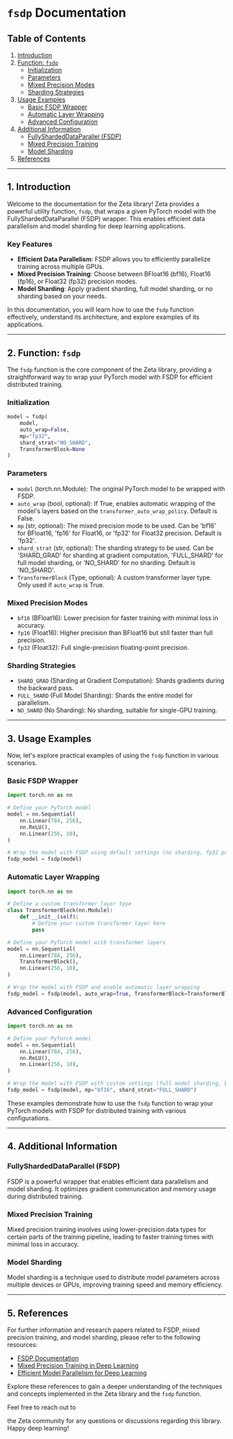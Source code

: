 # `fsdp` Documentation

## Table of Contents
1. [Introduction](#introduction)
2. [Function: `fsdp`](#function-fsdp)
   - [Initialization](#initialization)
   - [Parameters](#parameters)
   - [Mixed Precision Modes](#mixed-precision-modes)
   - [Sharding Strategies](#sharding-strategies)
3. [Usage Examples](#usage-examples)
   - [Basic FSDP Wrapper](#basic-fsdp-wrapper)
   - [Automatic Layer Wrapping](#automatic-layer-wrapping)
   - [Advanced Configuration](#advanced-configuration)
4. [Additional Information](#additional-information)
   - [FullyShardedDataParallel (FSDP)](#fullyshardeddataparallel-fsdp)
   - [Mixed Precision Training](#mixed-precision-training)
   - [Model Sharding](#model-sharding)
5. [References](#references)

---

## 1. Introduction <a name="introduction"></a>

Welcome to the documentation for the Zeta library! Zeta provides a powerful utility function, `fsdp`, that wraps a given PyTorch model with the FullyShardedDataParallel (FSDP) wrapper. This enables efficient data parallelism and model sharding for deep learning applications.

### Key Features
- **Efficient Data Parallelism**: FSDP allows you to efficiently parallelize training across multiple GPUs.
- **Mixed Precision Training**: Choose between BFloat16 (bf16), Float16 (fp16), or Float32 (fp32) precision modes.
- **Model Sharding**: Apply gradient sharding, full model sharding, or no sharding based on your needs.

In this documentation, you will learn how to use the `fsdp` function effectively, understand its architecture, and explore examples of its applications.

---

## 2. Function: `fsdp` <a name="function-fsdp"></a>

The `fsdp` function is the core component of the Zeta library, providing a straightforward way to wrap your PyTorch model with FSDP for efficient distributed training.

### Initialization <a name="initialization"></a>

```python
model = fsdp(
    model,
    auto_wrap=False,
    mp="fp32",
    shard_strat="NO_SHARD",
    TransformerBlock=None
)
```

### Parameters <a name="parameters"></a>

- `model` (torch.nn.Module): The original PyTorch model to be wrapped with FSDP.
- `auto_wrap` (bool, optional): If True, enables automatic wrapping of the model's layers based on the `transformer_auto_wrap_policy`. Default is False.
- `mp` (str, optional): The mixed precision mode to be used. Can be 'bf16' for BFloat16, 'fp16' for Float16, or 'fp32' for Float32 precision. Default is 'fp32'.
- `shard_strat` (str, optional): The sharding strategy to be used. Can be 'SHARD_GRAD' for sharding at gradient computation, 'FULL_SHARD' for full model sharding, or 'NO_SHARD' for no sharding. Default is 'NO_SHARD'.
- `TransformerBlock` (Type, optional): A custom transformer layer type. Only used if `auto_wrap` is True.

### Mixed Precision Modes <a name="mixed-precision-modes"></a>

- `bf16` (BFloat16): Lower precision for faster training with minimal loss in accuracy.
- `fp16` (Float16): Higher precision than BFloat16 but still faster than full precision.
- `fp32` (Float32): Full single-precision floating-point precision.

### Sharding Strategies <a name="sharding-strategies"></a>

- `SHARD_GRAD` (Sharding at Gradient Computation): Shards gradients during the backward pass.
- `FULL_SHARD` (Full Model Sharding): Shards the entire model for parallelism.
- `NO_SHARD` (No Sharding): No sharding, suitable for single-GPU training.

---

## 3. Usage Examples <a name="usage-examples"></a>

Now, let's explore practical examples of using the `fsdp` function in various scenarios.

### Basic FSDP Wrapper <a name="basic-fsdp-wrapper"></a>

```python
import torch.nn as nn

# Define your PyTorch model
model = nn.Sequential(
    nn.Linear(784, 256),
    nn.ReLU(),
    nn.Linear(256, 10),
)

# Wrap the model with FSDP using default settings (no sharding, fp32 precision)
fsdp_model = fsdp(model)
```

### Automatic Layer Wrapping <a name="automatic-layer-wrapping"></a>

```python
import torch.nn as nn

# Define a custom transformer layer type
class TransformerBlock(nn.Module):
    def __init__(self):
        # Define your custom transformer layer here
        pass

# Define your PyTorch model with transformer layers
model = nn.Sequential(
    nn.Linear(784, 256),
    TransformerBlock(),
    nn.Linear(256, 10),
)

# Wrap the model with FSDP and enable automatic layer wrapping
fsdp_model = fsdp(model, auto_wrap=True, TransformerBlock=TransformerBlock)
```

### Advanced Configuration <a name="advanced-configuration"></a>

```python
import torch.nn as nn

# Define your PyTorch model
model = nn.Sequential(
    nn.Linear(784, 256),
    nn.ReLU(),
    nn.Linear(256, 10),
)

# Wrap the model with FSDP with custom settings (full model sharding, bf16 precision)
fsdp_model = fsdp(model, mp="bf16", shard_strat="FULL_SHARD")
```

These examples demonstrate how to use the `fsdp` function to wrap your PyTorch models with FSDP for distributed training with various configurations.

---

## 4. Additional Information <a name="additional-information"></a>

### FullyShardedDataParallel (FSDP) <a name="fullyshardeddataparallel-fsdp"></a>

FSDP is a powerful wrapper that enables efficient data parallelism and model sharding. It optimizes gradient communication and memory usage during distributed training.

### Mixed Precision Training <a name="mixed-precision-training"></a>

Mixed precision training involves using lower-precision data types for certain parts of the training pipeline, leading to faster training times with minimal loss in accuracy.

### Model Sharding <a name="model-sharding"></a>

Model sharding is a technique used to distribute model parameters across multiple devices or GPUs, improving training speed and memory efficiency.

---

## 5. References <a name="references"></a>

For further information and research papers related to FSDP, mixed precision training, and model sharding, please refer to the following resources:

- [FSDP Documentation](https://example.com/fsdp-docs)
- [Mixed Precision Training in Deep Learning](https://example.com/mixed-precision-paper)
- [Efficient Model Parallelism for Deep Learning](https://example.com/model-sharding-paper)

Explore these references to gain a deeper understanding of the techniques and concepts implemented in the Zeta library and the `fsdp` function.

Feel free to reach out to

 the Zeta community for any questions or discussions regarding this library. Happy deep learning!